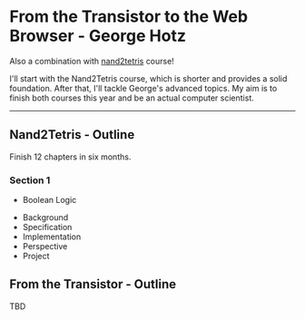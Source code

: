 # From the Transistor to the Web Browser - George Hotz

Also a combination with [nand2tetris](https://www.nand2tetris.org) course!

I'll start with the Nand2Tetris course, which is shorter and provides a solid foundation. After that, I'll tackle George's advanced topics. My aim is to finish both courses this year and be an actual computer scientist.

---

## Nand2Tetris - Outline

Finish 12 chapters in six months.

### Section 1 
 * Boolean Logic
  - Background
  - Specification
  - Implementation
  - Perspective
  - Project

## From the Transistor -  Outline

TBD


